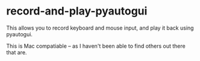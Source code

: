# record-and-play-pyautogui
This allows you to record keyboard and mouse input, and play it back using pyautogui.

This is Mac compatiable – as I haven't been able to find others out there that are.
